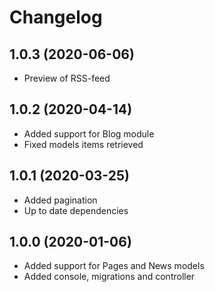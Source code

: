 Changelog
=========

## 1.0.3 (2020-06-06)
 * Preview of RSS-feed
 
## 1.0.2 (2020-04-14)
 * Added support for Blog module
 * Fixed models items retrieved
 
## 1.0.1 (2020-03-25)
 * Added pagination
 * Up to date dependencies
 
## 1.0.0 (2020-01-06)
 * Added support for Pages and News models
 * Added console, migrations and controller